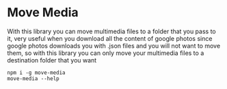 # Move Media

With this library you can move multimedia files to a folder that you pass to it, very useful when you download all the content of google photos since google photos downloads you with .json files and you will not want to move them, so with this library you can only move your multimedia files to a destination folder that you want

```
npm i -g move-media
move-media --help
```
